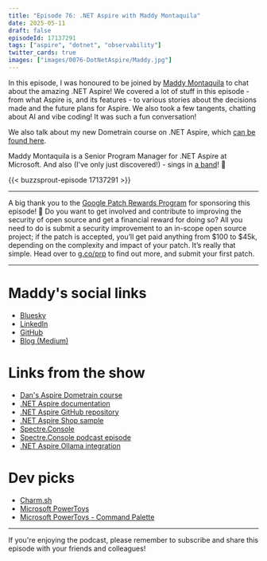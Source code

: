 ```yaml
---
title: "Episode 76: .NET Aspire with Maddy Montaquila"
date: 2025-05-11
draft: false
episodeId: 17137291
tags: ["aspire", "dotnet", "observability"]
twitter_cards: true
images: ["images/0076-DotNetAspire/Maddy.jpg"]
---
```


In this episode, I was honoured to be joined by [Maddy Montaquila](https://bsky.app/profile/maddymontaquila.net) to chat about the amazing .NET Aspire! We covered a lot of stuff in this episode - from what Aspire is, and its features - to various stories about the decisions made and the future plans for Aspire. We also took a few tangents, chatting about AI and vibe coding! It was such a fun conversation!

We also talk about my new Dometrain course on .NET Aspire, which [can be found here](https://dometrain.com/course/getting-started-dotnet-aspire/?ref=dan-clarke&promotion=podcast).

Maddy Montaquila is a Senior Program Manager for .NET Aspire at Microsoft. And also (I've only just discovered!) - sings in [a band](https://bigrav.band)! 🤯

{{< buzzsprout-episode 17137291 >}}

---

 A big thank you to the [Google Patch Rewards Program](http://g.co/prp) for sponsoring this episode! 🙏 Do you want to get involved and contribute to improving the security of open source and get a financial reward for doing so? All you need to do is submit a security improvement to an in-scope open source project; if the patch is accepted, you’ll get paid anything from $100 to $45k, depending on the complexity and impact of your patch. It’s really that simple. Head over to [g.co/prp](http://g.co/prp) to find out more, and submit your first patch.

---

# Maddy's social links

* [Bluesky](https://bsky.app/profile/maddymontaquila.net)
* [LinkedIn](https://www.linkedin.com/in/maddyleger1/)
* [GitHub](https://github.com/maddymontaquila)
* [Blog (Medium)](https://maddymontaquila.medium.com/)

# Links from the show

* [Dan's Aspire Dometrain course](https://dometrain.com/course/getting-started-dotnet-aspire/?ref=dan-clarke&promotion=podcast)
* [.NET Aspire documentation](https://learn.microsoft.com/en-us/dotnet/aspire/)
* [.NET Aspire GitHub repository](https://github.com/dotnet/aspire)
* [.NET Aspire Shop sample](https://learn.microsoft.com/en-us/samples/dotnet/aspire-samples/aspire-shop/)
* [Spectre.Console](https://spectreconsole.net/)
* [Spectre.Console podcast episode](https://unhandledexceptionpodcast.com/posts/0014-patriksvensson/)
* [.NET Aspire Ollama integration](https://learn.microsoft.com/en-us/dotnet/aspire/community-toolkit/ollama)

# Dev picks

* [Charm.sh](https://charm.sh/)
* [Microsoft PowerToys](https://learn.microsoft.com/en-us/windows/powertoys/)
* [Microsoft PowerToys - Command Palette](https://learn.microsoft.com/en-us/windows/powertoys/command-palette/overview)

---

If you're enjoying the podcast, please remember to subscribe and share this episode with your friends and colleagues!
